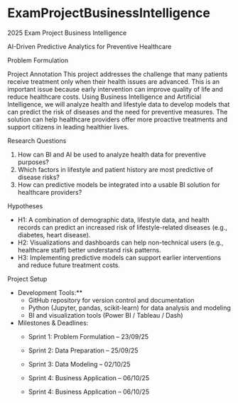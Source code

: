 # ExamProjectBusinessIntelligence
2025 Exam Project Business Intelligence


 AI-Driven Predictive Analytics for Preventive Healthcare

Problem Formulation

Project Annotation
This project addresses the challenge that many patients receive treatment only when their health issues are advanced. This is an important issue because early intervention can improve quality of life and reduce healthcare costs. Using Business Intelligence and Artificial Intelligence, we will analyze health and lifestyle data to develop models that can predict the risk of diseases and the need for preventive measures. The solution can help healthcare providers offer more proactive treatments and support citizens in leading healthier lives.

Research Questions
1. How can BI and AI be used to analyze health data for preventive purposes?  
2. Which factors in lifestyle and patient history are most predictive of disease risks?  
3. How can predictive models be integrated into a usable BI solution for healthcare providers?  

Hypotheses
- H1: A combination of demographic data, lifestyle data, and health records can predict an increased risk of lifestyle-related diseases (e.g., diabetes, heart disease).  
- H2: Visualizations and dashboards can help non-technical users (e.g., healthcare staff) better understand risk patterns.  
- H3: Implementing predictive models can support earlier interventions and reduce future treatment costs.  

Project Setup
- Development Tools:**  
  - GitHub repository for version control and documentation  
  - Python (Jupyter, pandas, scikit-learn) for data analysis and modeling  
  - BI and visualization tools (Power BI / Tableau / Dash)  
- Milestones & Deadlines:
  - Sprint 1: Problem Formulation – 23/09/25  
  - Sprint 2: Data Preparation – 25/09/25  
  - Sprint 3: Data Modeling – 02/10/25  
  - Sprint 4: Business Application – 06/10/25 

  - Sprint 4: Business Application – 06/10/25
